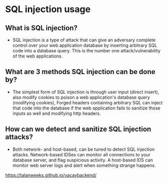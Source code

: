 # SQL injection usage

## What is SQL injection?

* SQL injection is a type of attack that can give an adversary complete control over your web application database by inserting arbitrary SQL code into a database query. This is the number one attack/vulnerability of the web applications.


## What are 3 methods SQL injection can be done by?

* The simplest form of SQL injection is through user input (direct insert), also modify cookies to poison a web application's database query (modifying cookies), Forged headers containing arbitrary SQL can inject that code into the database if the web application fails to sanitize those inputs as well and modifying http headers.

## How can we detect and sanitize SQL injection attacks?

*  Both network- and host-based, can be tuned to detect SQL injection attacks. Network-based IDSes can monitor all connections to your database server, and flag suspicious activity. A host-based IDS can monitor web server logs and alert when something strange happens.

https://talanweeks.github.io/vacaybackend/